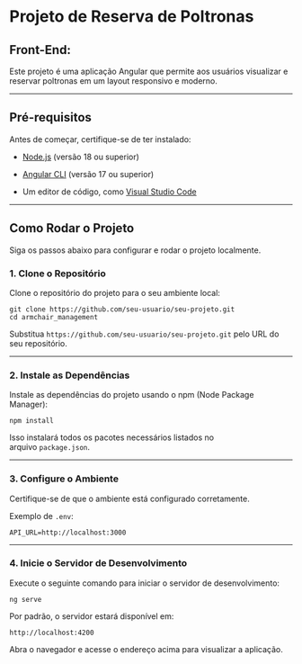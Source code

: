 # **Projeto de Reserva de Poltronas**




## Front-End:

Este projeto é uma aplicação Angular que permite aos usuários visualizar e reservar poltronas em um layout responsivo e moderno.

---

## **Pré-requisitos**

Antes de começar, certifique-se de ter instalado:

- [Node.js](https://nodejs.org/) (versão 18 ou superior)

- [Angular CLI](https://angular.io/cli) (versão 17 ou superior)

- Um editor de código, como [Visual Studio Code](https://code.visualstudio.com/)


---

## **Como Rodar o Projeto**

Siga os passos abaixo para configurar e rodar o projeto localmente.

### **1. Clone o Repositório**

Clone o repositório do projeto para o seu ambiente local:

```
git clone https://github.com/seu-usuario/seu-projeto.git
cd armchair_management
```

Substitua `https://github.com/seu-usuario/seu-projeto.git` pelo URL do seu repositório.

---

### **2. Instale as Dependências**

Instale as dependências do projeto usando o npm (Node Package Manager):

```
npm install
```

Isso instalará todos os pacotes necessários listados no arquivo `package.json`.

---

### **3. Configure o Ambiente**

Certifique-se de que o ambiente está configurado corretamente.

Exemplo de `.env`:

```
API_URL=http://localhost:3000
```
---

### **4. Inicie o Servidor de Desenvolvimento**

Execute o seguinte comando para iniciar o servidor de desenvolvimento:

```
ng serve
```

Por padrão, o servidor estará disponível em:

```
http://localhost:4200
```

Abra o navegador e acesse o endereço acima para visualizar a aplicação.